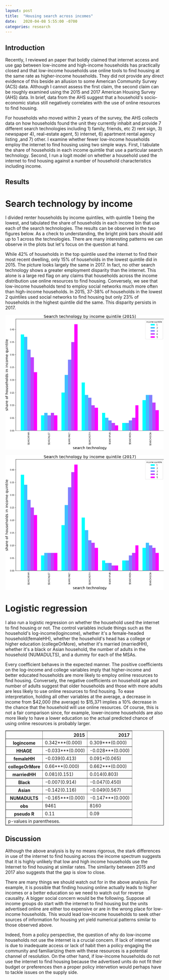 ```yaml
---
layout: post
title:  "Housing search across incomes"
date:   2020-04-08 5:55:00 -0700
categories: research
---
```


## Introduction 

Recently, I reviewed an paper that boldly claimed that internet access and use gap between low-income and high-income households has practically closed and that low-income households use online tools to find housing at the same rate as higher-income households. They did not provide any direct evidence of this beside an allusion to some American Community Survey (ACS) data. Although I cannot assess the first claim, the second claim can be roughly examined using the 2015 and 2017 American Housing Survey (AHS) data. In brief, data from the AHS suggest that a household's socio-economic status still negatively correlates with the use of online resources to find housing.


For households who moved within 2 years of the survey, the AHS collects data on how households found the unit they currently inhabit and provide 7 different search technologies including 1) family, friends, etc 2) rent sign, 3) newspaper 4), real-estate agent, 5) internet, 6) apartment rental agency listing ,and 7) other. I examine whether fewer low-income households employ the internet to find housing using two simple ways. First, I tabulate the share of households in each income quintile that use a particular search technology. Second, I run a logit model on whether a household used the internet to find housing against a number of household characteristics including income. 


## Results

# Search technology by income

I divided renter households by income quintiles, with quintile 1 being the lowest, and tabulated the share of households in each income bin that use each of the search technologies. The results can be observed in the two figures below. As a check to understanding, the bright pink bars should add up to 1 across the technologies. There are many interesting patterns we can observe in the plots but let's focus on the question at hand. 


While 42% of households in the top quintile used the internet to find their most recent dwelling, only 15% of households in the lowest quintile did in 2015. The picture looks largely the same in 2017. In fact, no other search technology shows a greater employment disparity than the internet. This alone is a large red flag on any claims that households across the income distribution use online resources to find housing. Conversely, we see that low-income households tend to employ social networks much more often than high-income households. In 2015, 37-38% of households in the lowest 2 quintiles used social networks to find housing but only 23% of households in the highest quintile did the same. This disparity persists in 2017. 

![searchTech2015](/images/searchTech_2015.png)

![searchTech2017](/images/searchTech_2017.png)

# Logistic regression

I also run a logistic regression on whether the household used the internet to find housing or not. The control variables include things such as the household's log-income(logincome), whether it's a female-headed household(femaleHH), whether the household's head has a college or higher education (collegeOrMore), whether it's married (marriedHH), whether it's a black or Asian household, the number of adults in the household (NUMADULTS), and a dummy for each of the MSAs. 


Every coefficient behaves in the expected manner. The positive coefficients on the log-income and college variables imply that higher-income and better educated households are more likely to employ online resources to find housing. Conversely, the negative coefficients on household age and number of adults suggest that older households and those with more adults are less likely to use online resources to find housing. To ease interpretation, holding all other variables at the average, a decrease in income from $42,000 (the average) to $15,371 implies a 10% decrease in the chance that the household will use online resources. Of course, this is not a fair comparison since, for example, lower-income households are also more likely to have a lower education so the actual predicted chance of using online resources is probably larger. 

<div class="output_html rendered_html output_subarea output_execute_result">
<div>
<style scoped>
    .dataframe tbody tr th:only-of-type {
        vertical-align: middle;
    }

    .dataframe tbody tr th {
        vertical-align: top;
    }

    .dataframe thead th {
        text-align: right;
    }
</style>
<table border="1" class="dataframe">
  <thead>
    <tr style="text-align: right;">
      <th></th>
      <th>2015</th>
      <th>2017</th>
    </tr>
  </thead>
  <tfoot><tr><td colspan="3">p-values in parentheses.</td></tr></tfoot>
  <tbody>
    <tr>
      <th>logincome</th>
      <td>0.342***(0.000)</td>
      <td>0.309***(0.000)</td>
    </tr>
    <tr>
      <th>HHAGE</th>
      <td>-0.033***(0.000)</td>
      <td>-0.028***(0.000)</td>
    </tr>
    <tr>
      <th>femaleHH</th>
      <td>-0.039(0.413)</td>
      <td>0.091*(0.065)</td>
    </tr>
    <tr>
      <th>collegeOrMore</th>
      <td>0.66***(0.000)</td>
      <td>0.662***(0.000)</td>
    </tr>
    <tr>
      <th>marriedHH</th>
      <td>0.081(0.151)</td>
      <td>0.014(0.803)</td>
    </tr>
    <tr>
      <th>Black</th>
      <td>-0.007(0.914)</td>
      <td>-0.047(0.450)</td>
    </tr>
    <tr>
      <th>Asian</th>
      <td>-0.142(0.116)</td>
      <td>-0.049(0.567)</td>
    </tr>
    <tr>
      <th>NUMADULTS</th>
      <td>-0.165***(0.000)</td>
      <td>-0.147***(0.000)</td>
    </tr>
    <tr>
      <th>obs</th>
      <td>9461</td>
      <td>8160</td>
    </tr>
    <tr>
      <th>pseudo R</th>
      <td>0.11</td>
      <td>0.09</td>
    </tr>
  </tbody>
</table>
</div>
</div>

## Discussion

Although the above analysis is by no means rigorous, the stark differences in use of the internet to find housing across the income spectrum suggests that it is highly unlikely that low and high income households use the Internet to find housing at similar rates. The similarity between 2015 and 2017 also suggests that the gap is slow to close. 


There are many things we should watch out for in the above analysis. For example, it is possible that finding housing online actually leads to higher incomes or a better education so we need to watch out for reverse causality. A bigger social concern would be the following. Suppose all income groups do start with the internet to find housing but the units advertised online are either too expensive or are in the wrong place for low-income households. This would lead low-income households to seek other sources of information for housing yet yield numerical patterns similar to those observed above.


Indeed, from a policy perspective, the question of why do low-income households not use the internet is a crucial concern. If lack of internet use is due to inadequate access or lack of habit then a policy engaging the community and familiarizing them with these resources is a potential channel of resolution. On the other hand, if low-income households do not use the internet to find housing because the advertised units do not fit their budget or preferences then a proper policy intervetion would perhaps have to tackle issues on the supply side. 

